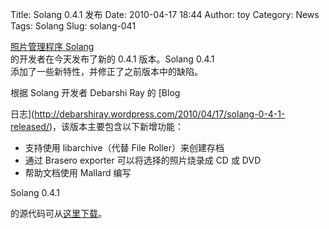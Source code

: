 Title: Solang 0.4.1 发布
Date: 2010-04-17 18:44
Author: toy
Category: News
Tags: Solang
Slug: solang-041

[照片管理程序 Solang](http://linuxtoy.org/archives/solang.html)  
的开发者在今天发布了新的 0.4.1 版本。Solang 0.4.1  
添加了一些新特性，并修正了之前版本中的缺陷。

根据 Solang 开发者 Debarshi Ray 的 [Blog  

日志](http://debarshiray.wordpress.com/2010/04/17/solang-0-4-1-released/)，该版本主要包含以下新增功能：

+ 支持使用 libarchive（代替 File Roller）来创建存档  
+ 通过 Brasero exporter 可以将选择的照片烧录成 CD 或 DVD  
+ 帮助文档使用 Mallard 编写

Solang 0.4.1  

的源代码可从[这里下载](http://ftp.gnome.org/pub/GNOME/sources/solang/0.4/)。
